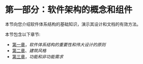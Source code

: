 # 第一部分：软件架构的概念和组件

本节向您介绍软件体系结构的基础知识，演示其设计和文档的有效方法。

本节包含以下章节:

*   [第一章](01.html)，*软件体系结构的重要性和伟大设计的原则*
*   [第二章](02.html)、*建筑风格*
*   [第三章](03.html)，*功能和非功能需求*